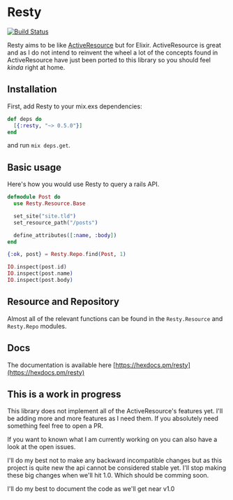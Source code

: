 # Resty

[![Build Status](https://travis-ci.org/paulhenri-l/resty.svg?branch=master)](https://travis-ci.org/paulhenri-l/resty)

Resty aims to be like [ActiveResource](https://github.com/rails/activeresource)
but for Elixir. ActiveResource is great and as I do not intend to reinvent the
wheel a lot of the concepts found in ActiveResource have just been ported to
this library so you should feel *kinda* right at home.

## Installation

First, add Resty to your mix.exs dependencies:

```elixir
def deps do
  [{:resty, "~> 0.5.0"}]
end
```

and run `mix deps.get`.

## Basic usage

Here's how you would use Resty to query a rails API.

```elixir
defmodule Post do
  use Resty.Resource.Base

  set_site("site.tld")
  set_resource_path("/posts")

  define_attributes([:name, :body])
end

{:ok, post} = Resty.Repo.find(Post, 1)

IO.inspect(post.id)
IO.inspect(post.name)
IO.inspect(post.body)
```

## Resource and Repository

Almost all of the relevant functions can be found in the `Resty.Resource` and
`Resty.Repo` modules.

## Docs

The documentation is available here [https://hexdocs.pm/resty](https://hexdocs.pm/resty)

## This is a work in progress

This library does not implement all of the ActiveResource's features yet. I'll
be adding more and more features as I need them. If you absolutely need something
feel free to open a PR.

If you want to known what I am currently working on you can also have a look at
the open issues.

I'll do my best not to make any backward incompatible changes but as this project
is quite new the api cannot be considered stable yet. I'll stop making these big
changes when we'll hit 1.0. Which should be comming soon.

I'll do my best to document the code as we'll get near v1.0

